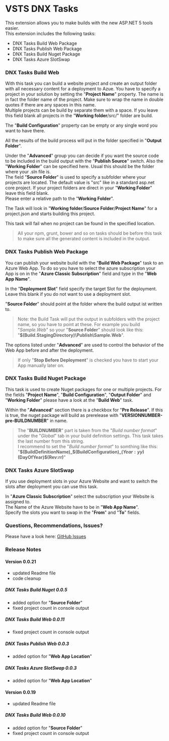 # VSTS DNX Tasks

This extension allows you to make builds with the new ASP.NET 5 tools easier.  
This extension includes the following tasks:

- DNX Tasks Build Web Package
- DNX Tasks Publish Web Package
- DNX Tasks Build Nuget Package
- DNX Tasks Azure SlotSwap

### DNX Tasks Build Web

With this task you can build a website project and create an output folder with all necessary content for a deployment to Azue.
You have to specify a project in your solution by setting the "**Project Name**" property. The name is in fact the folder name of the project. Make sure to wrap the name in double quotes if there are any spaces in this name.  
Multiple projects can be build by separate them with a space. If you leave this field blank all projects in the "**Working folder**/src/" folder are build.

The "**Build Configuration**" property can be empty or any single word you want to have there.

All the results of the build process will put in the folder specified in "**Output Folder**".

Under the "**Advanced**" group you can decide if you want the source code to be included in the build output with the "**Publish Source**" switch.
Also the "**Working Folder**" can be specified here. Usual this should be the folder where your .sln file is.  
The field "**Source Folder**" is used to specify a subfolder where your projects are located. The default value is "src" like in a standard asp.net core project. If your project folders are direct in your "**Working Folder**" leave this field blank.  
Please enter a relative path to the "**Working Folder**".

The Task will look in "**Working folder**/**Source Folder**/**Project Name**" for a project.json and starts building this project.  

This task will fail when no project can be found in the specified location.

> All your npm, grunt, bower and so on tasks should be before this task to make sure all the generated content is included in the output.

### DNX Tasks Publish Web Package

You can publish your website build with the "**Build Web Package**" task to an Azure Web App. To do so you have to select the azure subscription your App is on in the "**Azure Classic Subscription**" field and type in the "**Web App Name**".

In the "**Deployment Slot**" field specify the target Slot for the deployment. Leave this blank if you do not want to use a deployment slot.

"**Source Folder**" should point at the folder where the build output ist written to.

> Note: the Build Task will put the output in subfolders with the project name, so you have to point at these. For example you build "*Sample.Web*" so your "**Source Folder**" should look like this: "**$(Build.StagingDirectory)\Publish\Sample.Web**".  

The options listed under "**Advanced**" are used to control the behavior of the Web App before and after the deployment.

> If only "**Stop Before Deployment**" is checked you have to start your App manually later on.

### DNX Tasks Build Nuget Package

This task is used to create Nuget packages for one or multiple projects. For the fields "**Project Name**", "**Build Configuration**", "**Output Folder**" and "**Working Folder**" please have a look at the "**Build Web**" task.

Within the "**Advanced**" section there is a checkbox for "**Pre Release**". If this is true, the nuget package will build as prerelease with "**VERSIONNUMBER-pre-BUILDNUMBER**" in name.  

> The "**BUILDNUMBER**" part is taken from the "*Build number format*" under the "*Global*" tab in your build definition settings. This task takes the last number from this string.  
> I recommend to set the "*Build number format*" to somthing like this:  
> "**$(BuildDefinitionName)_$(BuildConfiguration)_$(Year:yy)$(DayOfYear)$(Rev:rr)**"


### DNX Tasks Azure SlotSwap

If you use deployment slots in your Azure Website and want to switch the slots after deployment you can use this task.

In "**Azure Classic Subscription**" select the subscription your Website is assigned to.  
The Name of the Azure Website have to be in "**Web App Name**".  
Specify the slots you want to swap in the "**From**" and "**To**" fields.

### Questions, Recommendations, Issues?

Please have a look here: [GitHub Issues](https://github.com/kirkone/vsts-dnx-tasks/issues)  

### Release Notes

#### Version 0.0.21

- updated Readme file
- code cleanup

##### DNX Tasks Build Nuget 0.0.5

- added option for "**Source Folder**"
- fixed project count in console output

##### DNX Tasks Build Web 0.0.11

- fixed project count in console output

##### DNX Tasks Publish Web 0.0.3

- added option for "**Web App Location**"

##### DNX Tasks Azure SlotSwap 0.0.3

- added option for "**Web App Location**"



#### Version 0.0.19

- updated Readme file

##### DNX Tasks Build Web 0.0.10

- added option for "**Source Folder**"
- fixed project count in console output